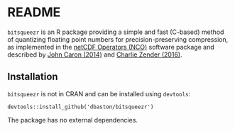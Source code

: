 # README

`bitsqueezr` is an R package providing a simple and fast (C-based) method of quantizing floating point numbers for precision-preserving compression, as implemented in the [netCDF Operators (NCO)](https://github.com/nco/nco) software package and described by [John Caron (2014)](https://www.unidata.ucar.edu/blogs/developer/en/entry/compression_by_bit_shaving) and [Charlie Zender (2016)](https://cloudfront.escholarship.org/dist/prd/content/qt7xd1739k/qt7xd1739k.pdf).

## Installation

`bitsqueezr` is not in CRAN and can be installed using `devtools`:

    devtools::install_github('dbaston/bitsqueezr')
   
 The package has no external dependencies.
